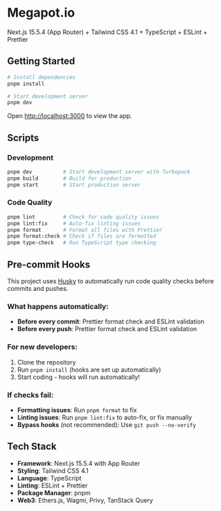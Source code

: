 # Megapot.io

Next.js 15.5.4 (App Router) + Tailwind CSS 4.1 + TypeScript + ESLint + Prettier

## Getting Started

```bash
# Install dependencies
pnpm install

# Start development server
pnpm dev
```

Open [http://localhost:3000](http://localhost:3000) to view the app.

## Scripts

### Development

```bash
pnpm dev          # Start development server with Turbopack
pnpm build        # Build for production
pnpm start        # Start production server
```

### Code Quality

```bash
pnpm lint         # Check for code quality issues
pnpm lint:fix     # Auto-fix linting issues
pnpm format       # Format all files with Prettier
pnpm format:check # Check if files are formatted
pnpm type-check   # Run TypeScript type checking
```

## Pre-commit Hooks

This project uses [Husky](https://typicode.github.io/husky/) to automatically run code quality checks before commits and pushes.

### What happens automatically:

- **Before every commit**: Prettier format check and ESLint validation
- **Before every push**: Prettier format check and ESLint validation

### For new developers:

1. Clone the repository
2. Run `pnpm install` (hooks are set up automatically)
3. Start coding - hooks will run automatically!

### If checks fail:

- **Formatting issues**: Run `pnpm format` to fix
- **Linting issues**: Run `pnpm lint:fix` to auto-fix, or fix manually
- **Bypass hooks** (not recommended): Use `git push --no-verify`

## Tech Stack

- **Framework**: Next.js 15.5.4 with App Router
- **Styling**: Tailwind CSS 4.1
- **Language**: TypeScript
- **Linting**: ESLint + Prettier
- **Package Manager**: pnpm
- **Web3**: Ethers.js, Wagmi, Privy, TanStack Query
